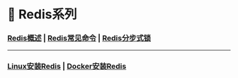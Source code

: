 # 🚥 Redis系列

### [Redis概述](/12.Redis/Redis概述)	|	[Redis常见命令](/12.Redis/Redis常见命令)	|	[Redis分步式锁](/12.Redis/Redis分步式锁)	



------



### [Linux安装Redis](/12.Redis/Linux安装Redis)	|	[Docker安装Redis](/12.Redis/Docker安装Redis)	

